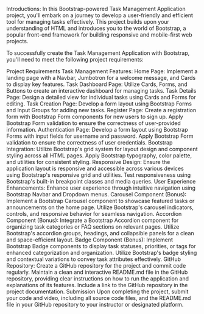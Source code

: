 Introductions:
In this Bootstrap-powered Task Management Application project, you'll embark on a journey to develop a user-friendly and efficient tool for managing tasks effectively. This project builds upon your understanding of HTML and introduces you to the world of Bootstrap, a popular front-end framework for building responsive and mobile-first web projects.

To successfully create the Task Management Application with Bootstrap, you'll need to meet the following project requirements:

Project Requirements
Task Management Features:
Home Page:
Implement a landing page with a Navbar, Jumbotron for a welcome message, and Cards to display key features.
Task Dashboard Page:
Utilize Cards, Forms, and Buttons to create an interactive dashboard for managing tasks.
Task Details Page:
Design a detailed view for individual tasks using Cards and Forms for editing.
Task Creation Page:
Develop a form layout using Bootstrap Forms and Input Groups for adding new tasks.
Register Page:
Create a registration form with Bootstrap Form components for new users to sign up.
Apply Bootstrap Form validation to ensure the correctness of user-provided information.
Authentication Page:
Develop a form layout using Bootstrap Forms with input fields for username and password.
Apply Bootstrap Form validation to ensure the correctness of user credentials.
Bootstrap Integration:
Utilize Bootstrap's grid system for layout design and component styling across all HTML pages.
Apply Bootstrap typography, color palette, and utilities for consistent styling.
Responsive Design:
Ensure the application layout is responsive and accessible across various devices using Bootstrap's responsive grid and utilities.
Test responsiveness using Bootstrap's built-in breakpoint classes and media queries.
User Experience Enhancements:
Enhance user experience through intuitive navigation using Bootstrap Navbar and Dropdown menus.
Carousel Component (Bonus):
Implement a Bootstrap Carousel component to showcase featured tasks or announcements on the home page.
Utilize Bootstrap's carousel indicators, controls, and responsive behavior for seamless navigation.
Accordion Component (Bonus):
Integrate a Bootstrap Accordion component for organizing task categories or FAQ sections on relevant pages.
Utilize Bootstrap's accordion groups, headings, and collapsible panels for a clean and space-efficient layout.
Badge Component (Bonus):
Implement Bootstrap Badge components to display task statuses, priorities, or tags for enhanced categorization and organization.
Utilize Bootstrap's badge styling and contextual variations to convey task attributes effectively.
GitHub Repository:
Create a GitHub repository for the project and commit code regularly.
Maintain a clean and interactive README.md file in the GitHub repository, providing clear instructions on how to run the application and explanations of its features.
Include a link to the GitHub repository in the project documentation.
Submission
Upon completing the project, submit your code and video, including all source code files, and the README.md file in your GitHub repository to your instructor or designated platform.